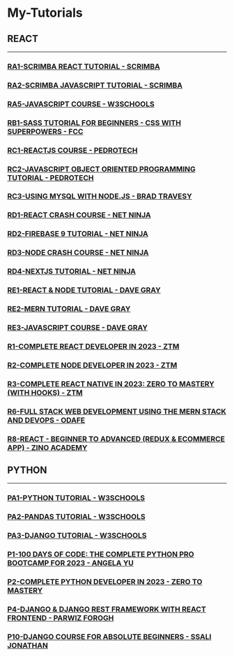 # My-Tutorials

## REACT

---

### [RA1-SCRIMBA REACT TUTORIAL - SCRIMBA](/courses/RA1.md)

### [RA2-SCRIMBA JAVASCRIPT TUTORIAL - SCRIMBA](/courses/RA2.md)

### [RA5-JAVASCRIPT COURSE - W3SCHOOLS](/courses/RA5.md)

### [RB1-SASS TUTORIAL FOR BEGINNERS - CSS WITH SUPERPOWERS - FCC](/courses/RB1.md)

### [RC1-REACTJS COURSE - PEDROTECH](/courses/RC1.md)

### [RC2-JAVASCRIPT OBJECT ORIENTED PROGRAMMING TUTORIAL - PEDROTECH](/courses/RC2.md)

### [RC3-USING MYSQL WITH NODE.JS - BRAD TRAVESY](/courses/RC3.md)

### [RD1-REACT CRASH COURSE - NET NINJA](/courses/RD1.md)

### [RD2-FIREBASE 9 TUTORIAL - NET NINJA](/courses/RD2.md)

### [RD3-NODE CRASH COURSE - NET NINJA](/courses/RD3.md)

### [RD4-NEXTJS TUTORIAL - NET NINJA](/courses/RD4.md)

### [RE1-REACT & NODE TUTORIAL - DAVE GRAY](/courses/RE1.md)

### [RE2-MERN TUTORIAL - DAVE GRAY](/courses/RE2.md)

### [RE3-JAVASCRIPT COURSE - DAVE GRAY](/courses/RE3.md)

### [R1-COMPLETE REACT DEVELOPER IN 2023 - ZTM](/courses/R1.md)

### [R2-COMPLETE NODE DEVELOPER IN 2023 - ZTM](/courses/R2.md)

### [R3-COMPLETE REACT NATIVE IN 2023: ZERO TO MASTERY (WITH HOOKS) - ZTM](/courses/R3.md)

### [R6-FULL STACK WEB DEVELOPMENT USING THE MERN STACK AND DEVOPS - ODAFE](/courses/R6.md)

### [R8-REACT - BEGINNER TO ADVANCED (REDUX & ECOMMERCE APP) - ZINO ACADEMY](/courses/R8.md)

## PYTHON

---

### [PA1-PYTHON TUTORIAL - W3SCHOOLS](/courses/PA1.md)

### [PA2-PANDAS TUTORIAL - W3SCHOOLS](/courses/PA2.md)

### [PA3-DJANGO TUTORIAL - W3SCHOOLS](/courses/PA3.md)

### [P1-100 DAYS OF CODE: THE COMPLETE PYTHON PRO BOOTCAMP FOR 2023 - ANGELA YU](/courses/P1.md)

### [P2-COMPLETE PYTHON DEVELOPER IN 2023 - ZERO TO MASTERY](/courses/P2.md)

### [P4-DJANGO & DJANGO REST FRAMEWORK WITH REACT FRONTEND - PARWIZ FOROGH](/courses/P4.md)

### [P10-DJANGO COURSE FOR ABSOLUTE BEGINNERS - SSALI JONATHAN](/courses/P10.md)
